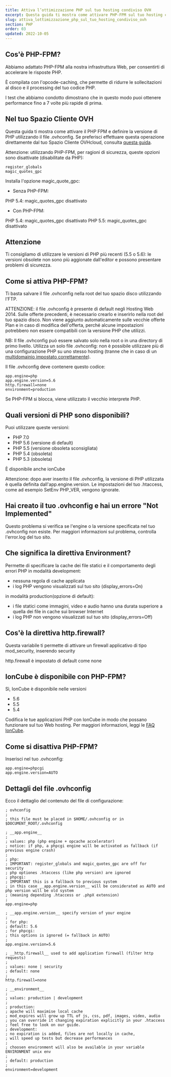 ```yaml
---
title: Attiva l’ottimizzazione PHP sul tuo hosting condiviso OVH
excerpt: Questa guida ti mostra come attivare PHP-FPM sul tuo hosting condiviso OVHcloud, per migliorare i tempi di risposta PHP
slug: attiva_lottimizzazione_php_sul_tuo_hosting_condiviso_ovh
section: PHP
order: 03
updated: 2022-10-05
---
```



## Cos'è PHP-FPM?
Abbiamo adattato PHP-FPM alla nostra infrastruttura Web, per consentirti di accelerare le risposte PHP.

È compilata con l'opcode-caching, che permette di ridurre le sollecitazioni al disco e il processing del tuo codice PHP.

I test che abbiamo condotto dimostrano che in questo modo puoi ottenere performance fino a 7 volte più rapide di prima.

## Nel tuo Spazio Cliente OVH
Questa guida ti mostra come attivare il PHP FPM e definire la versione di PHP utilizzando il file .ovhconfig. Se preferisci effettuare questa operazione direttamente dal tuo Spazio Cliente OVHcloud, consulta [questa guida](https://docs.ovh.com/it/hosting/configura_php_sul_tuo_hosting_web_condiviso_2014_ovh/).

Attenzione: utilizzando PHP-FPM, per ragioni di sicurezza, queste opzioni sono disattivate (disabilitate da PHP):


```
register_globals
magic_quotes_gpc
```



Installa l'opzione magic_quote_gpc:


- Senza PHP-FPM:


PHP 5.4: magic_quotes_gpc disattivato


- Con PHP-FPM:


PHP 5.4: magic_quotes_gpc disattivato
PHP 5.5: magic_quotes_gpc disattivato

## Attenzione
Ti consigliamo di utilizzare le versioni di PHP più recenti (5.5 o 5.6): le versioni obsolete non sono più aggionate dall'editor e possono presentare problemi di sicurezza.


## Come si attiva PHP-FPM?
Ti basta salvare il file .ovhconfig nella root del tuo spazio disco utilizzando l'FTP.

ATTENZIONE: il file .ovhconfig è presente di default negli Hosting Web 2014. Sulle offerte precedenti, è necessario crearlo e inserirlo nella root del tuo spazio disco.
Non viene aggiunto automaticamente sulle vecchie offerte Plan e in caso di modifica dell'offerta, perché alcune impostazioni potrebbero non essere compatibili con la versione PHP che utilizzi.

NB: Il file .ovhconfig può essere salvato solo nella root o in una directory di primo livello. Utilizza un solo file .ovhconfig: non è possibile utilizzare più di una configurazione PHP su uno stesso hosting (tranne che in caso di un [multidomainio impostato correttamente](https://www.ovh.it/g1332.hosting_web_come_associare_un_dominio_o_un_sottodominio_al_tuo_hosting_web)).

Il file .ovhconfig deve contenere questo codice:


```
app.engine=php
app.engine.version=5.6
http.firewall=none
environment=production
```


Se PHP-FPM si blocca, viene utilizzato il vecchio interprete PHP.


## Quali versioni di PHP sono disponibili?
Puoi utilizzare queste versioni:

- PHP 7.0
- PHP 5.6 (versione di default)
- PHP 5.5 (versione obsoleta sconsigliata)
- PHP 5.4 (obsoleta)
- PHP 5.3 (obsoleta) 


È disponibile anche ionCube

Attenzione: dopo aver inserito il file .ovhconfig, la versione di PHP utilizzata è quella definita dall'app.engine.version. Le impostazioni del tuo .htaccess, come ad esempio SetEnv PHP_VER, vengono ignorate.


## Hai creato il tuo .ovhconfig e hai un errore "Not Implemented"
Questo problema si verifica se l'engine o la versione specificata nel tuo .ovhconfig non esiste. 
Per maggiori informazioni sul problema, controlla l'error.log del tuo sito.


## Che significa la direttiva Environment?
Permette di specificare la cache dei file statici e il comportamento degli errori PHP
in modalità development:

- nessuna regola di cache applicata
- i log PHP vengono visualizzati sul tuo sito (display_errors=On)


in modalità production(opzione di default):

- i file statici come immagini, video e audio hanno una durata superiore a quella dei file in cache sui browser Internet
- i log PHP non vengono visualizzati sul tuo sito (display_errors=Off)




## Cos'è la direttiva http.firewall?
Questa variabile ti permette di attivare un firewall applicativo di tipo mod_security,
inserendo security

http.firewall è impostato di default come none


## IonCube è disponibile con PHP-FPM?
Sì, IonCube è disponibile nelle versioni 

- 5.6
- 5.5
- 5.4


Codifica le tue applicazioni PHP con IonCube in modo che possano funzionare sul tuo Web hosting. Per maggiori informazioni, leggi le [FAQ IonCube](http://www.ioncube.com/faq.php).


## Come si disattiva PHP-FPM?
Inserisci nel tuo .ovhconfig:


```
app.engine=phpcgi
app.engine.version=AUTO
```




## Dettagli del file .ovhconfig
Ecco il dettaglio del contenuto del file di configurazione:


```
; ovhconfig
;
; this file must be placed in $HOME/.ovhconfig or in $DOCUMENT_ROOT/.ovhconfig

; __app.engine__
;
; values: php (php engine + opcache accelerator)
; notice: if php, a phpcgi engine will be activated as fallback (if previous engine crash)
;
; php:
; IMPORTANT: register_globals and magic_quotes_gpc are off for security
; php optiones .htaccess (like php version) are ignored
; phpcgi:
; IMPORTANT this is a fallback to previous system
; in this case __app.engine.version__ will be considerated as AUTO and php version will be old system
; (meaning depending .htaccess or .phpX extension)
;
app.engine=php

; __app.engine.version__ specify version of your engine
;
; for php:
; default: 5.6
; for phpcgi:
; this options is ignored (= fallback in AUTO)
;
app.engine.version=5.6

; __http.firewall__ used to add application firewall (filter http requests)
;
; values: none | security
; default: none
;
http.firewall=none

; __environment__
;
; values: production | development
;
; production:
; apache will maximise local cache
; mod_expires will grow up TTL of js, css, pdf, images, video, audio
; you can override it changing expiration explicitly in your .htaccess
; feel free to look on our guide.
; development:
; no expiration is added, files are not locally in cache,
; will speed up tests but decrease performances
;
; choosen environment will also be available in your variable ENVIRONMENT unix env
;
; default: production
;
environment=development
```



